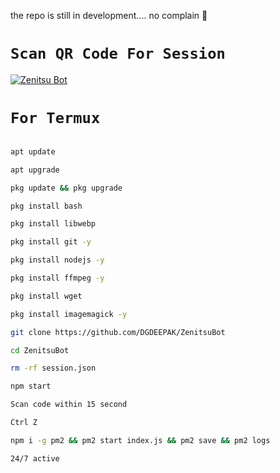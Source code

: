 the repo is still in development.... no complain 🦄


# `Scan QR Code For Session`

[![Zenitsu Bot](https://repl.it/badge/github/quiec/whatsasena)](https://replit.com/@DGXeon/Cheems-Bot-Multi-Device-Qr-Code-Generator?output%20only=1&lite=1#index.js)

# `For Termux`

```bash

apt update

apt upgrade

pkg update && pkg upgrade

pkg install bash

pkg install libwebp

pkg install git -y

pkg install nodejs -y 

pkg install ffmpeg -y 

pkg install wget

pkg install imagemagick -y

git clone https://github.com/DGDEEPAK/ZenitsuBot

cd ZenitsuBot

rm -rf session.json

npm start

Scan code within 15 second

Ctrl Z

npm i -g pm2 && pm2 start index.js && pm2 save && pm2 logs

24/7 active 
